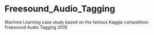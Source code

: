 # Freesound_Audio_Tagging
Machine Learning case study based on the famous Kaggle competition: Freesound Audio Tagging 2019
